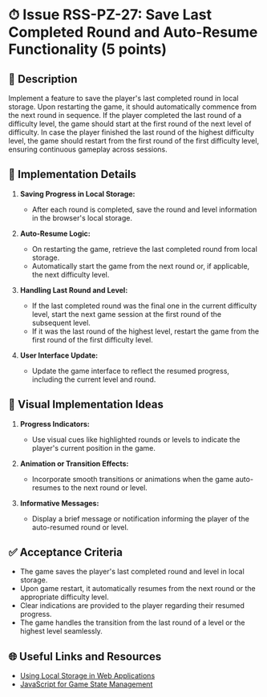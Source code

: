# ⏱ Issue RSS-PZ-27: Save Last Completed Round and Auto-Resume Functionality (5 points)

## 📝 Description

Implement a feature to save the player's last completed round in local storage. Upon restarting the game, it should automatically commence from the next round in sequence. If the player completed the last round of a difficulty level, the game should start at the first round of the next level of difficulty. In case the player finished the last round of the highest difficulty level, the game should restart from the first round of the first difficulty level, ensuring continuous gameplay across sessions.

## 🔨 Implementation Details

1. **Saving Progress in Local Storage:**
   - After each round is completed, save the round and level information in the browser's local storage.

2. **Auto-Resume Logic:**
   - On restarting the game, retrieve the last completed round from local storage.
   - Automatically start the game from the next round or, if applicable, the next difficulty level.

3. **Handling Last Round and Level:**
   - If the last completed round was the final one in the current difficulty level, start the next game session at the first round of the subsequent level.
   - If it was the last round of the highest level, restart the game from the first round of the first difficulty level.

4. **User Interface Update:**
   - Update the game interface to reflect the resumed progress, including the current level and round.

## 🎨 Visual Implementation Ideas

1. **Progress Indicators:**
   - Use visual cues like highlighted rounds or levels to indicate the player's current position in the game.

2. **Animation or Transition Effects:**
   - Incorporate smooth transitions or animations when the game auto-resumes to the next round or level.

3. **Informative Messages:**
   - Display a brief message or notification informing the player of the auto-resumed round or level.

## ✅ Acceptance Criteria

- The game saves the player's last completed round and level in local storage.
- Upon game restart, it automatically resumes from the next round or the appropriate difficulty level.
- Clear indications are provided to the player regarding their resumed progress.
- The game handles the transition from the last round of a level or the highest level seamlessly.

## 🌐 Useful Links and Resources

- [Using Local Storage in Web Applications](https://developer.mozilla.org/en-US/docs/Web/API/Window/localStorage)
- [JavaScript for Game State Management](https://www.w3schools.com/js/js_json.asp)

